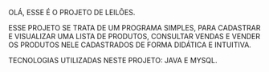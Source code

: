 OLÁ, ESSE É O PROJETO DE LEILÕES.

ESSE PROJETO SE TRATA DE UM PROGRAMA SIMPLES, PARA CADASTRAR E VISUALIZAR UMA LISTA DE PRODUTOS, CONSULTAR VENDAS E VENDER OS PRODUTOS NELE CADASTRADOS DE FORMA DIDÁTICA E INTUITIVA.

TECNOLOGIAS UTILIZADAS NESTE PROJETO: JAVA E MYSQL.